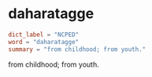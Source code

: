 # daharatagge

``` toml
dict_label = "NCPED"
word = "daharatagge"
summary = "from childhood; from youth."
```

from childhood; from youth.

